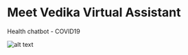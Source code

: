 # Meet Vedika Virtual Assistant
Health chatbot - COVID19

![alt text](https://vedika-virtual-assistant.uc.r.appspot.com/static/FB-03.png)
